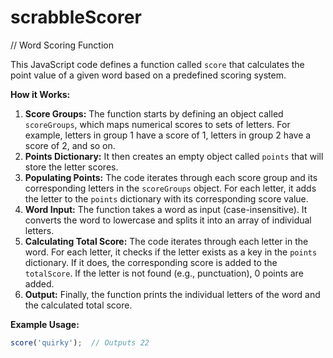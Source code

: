 # scrabbleScorer

// Word Scoring Function

This JavaScript code defines a function called `score` that calculates the point value of a given word based on a predefined scoring system.

**How it Works:**

1. **Score Groups:** The function starts by defining an object called `scoreGroups`, which maps numerical scores to sets of letters. For example, letters in group 1 have a score of 1, letters in group 2 have a score of 2, and so on.
2. **Points Dictionary:** It then creates an empty object called `points` that will store the letter scores.
3. **Populating Points:** The code iterates through each score group and its corresponding letters in the `scoreGroups` object. For each letter, it adds the letter to the `points` dictionary with its corresponding score value. 
4. **Word Input:** The function takes a word as input (case-insensitive). It converts the word to lowercase and splits it into an array of individual letters.
5. **Calculating Total Score:**  The code iterates through each letter in the word. For each letter, it checks if the letter exists as a key in the `points` dictionary. If it does, the corresponding score is added to the `totalScore`. If the letter is not found (e.g., punctuation), 0 points are added.
6. **Output:** Finally, the function prints the individual letters of the word and the calculated total score.

**Example Usage:**

```javascript
score('quirky');  // Outputs 22

